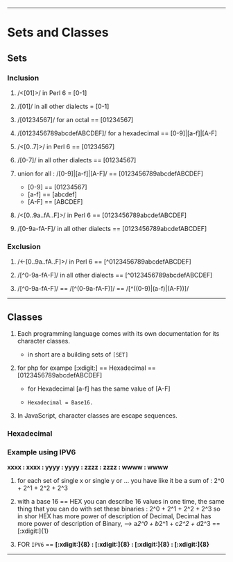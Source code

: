 
-----------------------------------------------------------------------------

# Sets and Classes

## Sets

### Inclusion

1. /<[01]>/ in Perl 6            = [0-1]
2.  /[01]/ in all other dialects = [0-1]

3. /[01234567]/ for an octal                    == [01234567]
4. /[0123456789abcdefABCDEF]/ for a hexadecimal == [0-9]|[a-f]|[A-F]

5. /<[0..7]>/ in Perl 6           == [01234567]
6.  /[0-7]/ in all other dialects == [01234567]

7. union for all : /[0-9]|[a-f]|[A-F]/ == [0123456789abcdefABCDEF]
   - [0-9] == [01234567]
   - [a-f] == [abcdef]
   - [A-F] == [ABCDEF]

8. /<[0..9a..fA..F]>/ in Perl 6        == [0123456789abcdefABCDEF]
9. /[0-9a-fA-F]/ in all other dialects == [0123456789abcdefABCDEF]

### Exclusion

1. /<-[0..9a..fA..F]>/ in Perl 6        == [^0123456789abcdefABCDEF]
2. /[^0-9a-fA-F]/ in all other dialects == [^0123456789abcdefABCDEF]

3. /[^0-9a-fA-F]/ == /[^(0-9a-fA-F)]/ == /[^((0-9)|(a-f)|(A-F))]/

-----------------------------------------------------------------------------

## Classes

1. Each programming language comes with its own documentation for its character classes.
   - in short are a building sets of `[SET]`
   
2. for php for exampe [:xdigit:] == Hexadecimal == [0123456789abcdefABCDEF]
   - for Hexadecimal [a-f] has the same value of [A-F]
   -     Hexadecimal = Base16.
   
3. In JavaScript, character classes are escape sequences.

### Hexadecimal

### Example using IPV6

**xxxx : xxxx : yyyy : yyyy : zzzz : zzzz : wwww : wwww**

1. for each set of single x or single y or ... you have like it be a sum of : 2^0 + 2^1 + 2^2 + 2^3

2. with a base 16 == HEX you can describe 16 values in one time,
   the same thing that you can do with set these binaries : 2^0 + 2^1 + 2^2 + 2^3
   so in shor HEX has more power of description of Decimal,
   Decimal has more power of description of Binary,
   --> a*2^0 + b*2^1 + c*2^2 + d*2^3 == [:xdigit:]{1}
   
3. FOR `IPV6` == **[:xdigit:]{8} \: [:xdigit:]{8} \: [:xdigit:]{8} \: [:xdigit:]{8}**

-----------------------------------------------------------------------------
